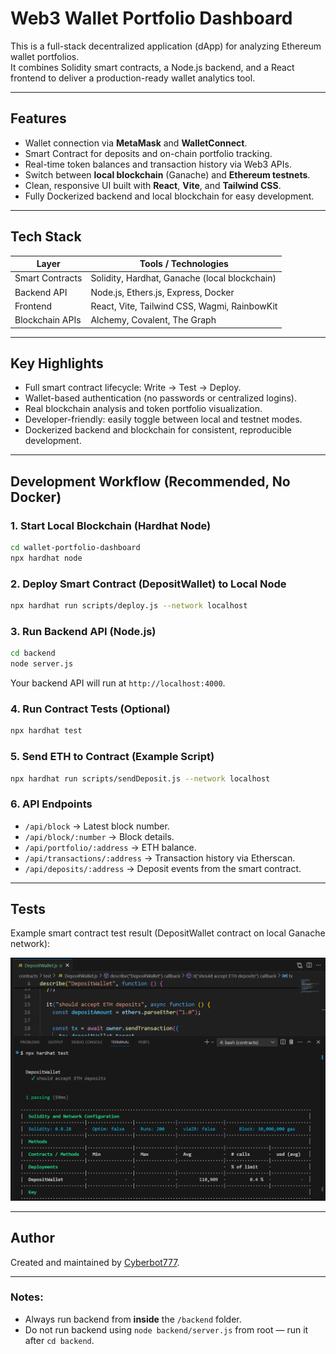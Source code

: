 
# Web3 Wallet Portfolio Dashboard

This is a full-stack decentralized application (dApp) for analyzing Ethereum wallet portfolios.  
It combines Solidity smart contracts, a Node.js backend, and a React frontend to deliver a production-ready wallet analytics tool.

---

## Features

- Wallet connection via **MetaMask** and **WalletConnect**.
- Smart Contract for deposits and on-chain portfolio tracking.
- Real-time token balances and transaction history via Web3 APIs.
- Switch between **local blockchain** (Ganache) and **Ethereum testnets**.
- Clean, responsive UI built with **React**, **Vite**, and **Tailwind CSS**.
- Fully Dockerized backend and local blockchain for easy development.

---

## Tech Stack

| Layer           | Tools / Technologies                          |
| --------------- | --------------------------------------------- |
| Smart Contracts | Solidity, Hardhat, Ganache (local blockchain) |
| Backend API     | Node.js, Ethers.js, Express, Docker           |
| Frontend        | React, Vite, Tailwind CSS, Wagmi, RainbowKit  |
| Blockchain APIs | Alchemy, Covalent, The Graph                  |

---

## Key Highlights

- Full smart contract lifecycle: Write → Test → Deploy.
- Wallet-based authentication (no passwords or centralized logins).
- Real blockchain analysis and token portfolio visualization.
- Developer-friendly: easily toggle between local and testnet modes.
- Dockerized backend and blockchain for consistent, reproducible development.

---

## Development Workflow (Recommended, No Docker)

### 1. Start Local Blockchain (Hardhat Node)

```bash
cd wallet-portfolio-dashboard
npx hardhat node
```

### 2. Deploy Smart Contract (DepositWallet) to Local Node

```bash
npx hardhat run scripts/deploy.js --network localhost
```

### 3. Run Backend API (Node.js)

```bash
cd backend
node server.js
```

Your backend API will run at `http://localhost:4000`.

### 4. Run Contract Tests (Optional)

```bash
npx hardhat test
```

### 5. Send ETH to Contract (Example Script)

```bash
npx hardhat run scripts/sendDeposit.js --network localhost
```

### 6. API Endpoints

- `/api/block` → Latest block number.
- `/api/block/:number` → Block details.
- `/api/portfolio/:address` → ETH balance.
- `/api/transactions/:address` → Transaction history via Etherscan.
- `/api/deposits/:address` → Deposit events from the smart contract.

---

## Tests

Example smart contract test result (DepositWallet contract on local Ganache network):

![Smart Contract Test Screenshot](docs/successfull-test.png)

---

## Author

Created and maintained by [Cyberbot777](https://github.com/Cyberbot777).

---

### Notes:

- Always run backend from **inside** the `/backend` folder.
- Do not run backend using `node backend/server.js` from root — run it after `cd backend`.